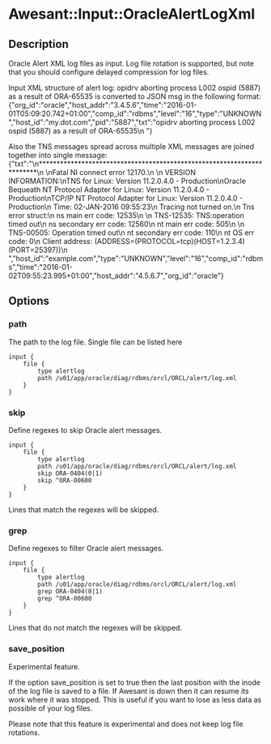 # Awesant::Input::OracleAlertLogXml

## Description

 
Oracle Alert XML log files as input. Log file rotation is supported, but note that
you should configure delayed compression for log files.

Input XML structure of alert log:
        <msg time='2016-01-01T05:09:20.742+01:00' org_id='oracle' comp_id='rdbms'
         type='UNKNOWN' level='16' host_id='my.dot.com' pid='5887'
    	host_addr='3.4.5.6'>
        <txt>opidrv aborting process L002 ospid (5887) as a result of ORA-65535
        </txt>
        </msg>
is converted to JSON msg in the following format:
{"org_id":"oracle","host_addr":"3.4.5.6","time":"2016-01-01T05:09:20.742+01:00","comp_id":"rdbms","level":"16","type":"UNKNOWN","host_id":"my.dot.com","pid":"5887","txt":"opidrv aborting process L002 ospid (5887) as a result of ORA-65535\n "}

Also the TNS messages spread across multiple XML messages are joined together into single message:
{"txt":"\n***********************************************************************\n \nFatal NI connect error 12170.\n \n  VERSION INFORMATION:\nTNS for Linux: Version 11.2.0.4.0 - Production\nOracle Bequeath NT Protocol Adapter for Linux: Version 11.2.0.4.0 - Production\nTCP/IP NT Protocol Adapter for Linux: Version 11.2.0.4.0 - Production\n   Time: 02-JAN-2016 09:55:23\n   Tracing not turned on.\n   Tns error struct:\n     ns main err code: 12535\n     \n TNS-12535: TNS:operation timed out\n     ns secondary err code: 12560\n     nt main err code: 505\n     \n TNS-00505: Operation timed out\n     nt secondary err code: 110\n     nt OS err code: 0\n   Client address: (ADDRESS=(PROTOCOL=tcp)(HOST=1.2.3.4)(PORT=25397))\n ","host_id":"example.com","type":"UNKNOWN","level":"16","comp_id":"rdbms","time":"2016-01-02T09:55:23.995+01:00","host_addr":"4.5.6.7","org_id":"oracle"} 

## Options

### path

The path to the log file. Single file can be listed here

    input {
        file {
            type alertlog
            path /u01/app/oracle/diag/rdbms/orcl/ORCL/alert/log.xml
        }
    }

### skip

Define regexes to skip Oracle alert messages.

    input {
        file {
            type alertlog
            path /u01/app/oracle/diag/rdbms/orcl/ORCL/alert/log.xml
            skip ORA-0404(0|1)
            skip ^ORA-00600
        }
    }

Lines that match the regexes will be skipped.

### grep

Define regexes to filter Oracle alert messages.

    input {
        file {
            type alertlog
            path /u01/app/oracle/diag/rdbms/orcl/ORCL/alert/log.xml
            grep ORA-0404(0|1)
            grep ^ORA-00600
        }
    }

Lines that do not match the regexes will be skipped.


### save_position

Experimental feature.

If the option save_position is set to true then the last position
with the inode of the log file is saved to a file. If Awesant is down
then it can resume its work where it was stopped. This is useful if you
want to lose as less data as possible of your log files.

Please note that this feature is experimental and does not keep log file
rotations.

